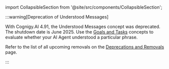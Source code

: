 import CollapsibleSection from '@site/src/components/CollapsibleSection';

:::warning[Deprecation of Understood Messages]

  With Cognigy.AI 4.91, the Understood Messages concept was deprecated. The shutdown date is June 2025. Use the [Goals and Tasks](https://docs.cognigy.com/ai/analyze/goals-and-tasks/overview/) concepts to evaluate whether your AI Agent understood a particular phrase.

  Refer to the list of all upcoming removals on the [Deprecations and Removals](https://docs.cognigy.com/release-notes/deprecations-and-removals/) page.

:::

